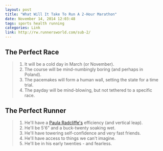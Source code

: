 ```yaml
---
layout: post
title: "What Will It Take To Run A 2-Hour Marathon"
date: November 14, 2014 12:03:48
tags: sports health running
categories: Link
link: http://rw.runnersworld.com/sub-2/
---
```


The Perfect Race
-----

> 1. It will be a cold day in March (or November).
> 2. The course will be mind-numbingly boring (and perhaps in Poland).
> 3. The pacemakes will form a human wall, setting the state for a time trial.
> 4. The payday will be mind-blowing, but not tethered to a specific race.

The Perfect Runner
-----

> 1. He'll have a [Paula Radcliffe's](http://en.wikipedia.org/wiki/Paula_Radcliffe) efficiency (and vertical leap).
> 2. He'll be 5'6" and a buck-twenty soaking wet.
> 3. He'll have towering self-confidence and very fast friends.
> 4. He'll have access to things we can't imagine.
> 5. He'll be in his early twenties - and fearless.